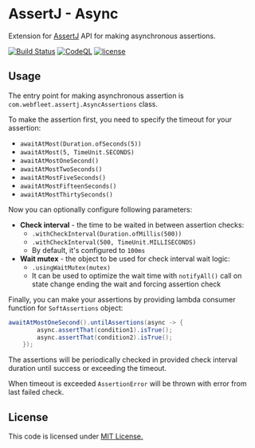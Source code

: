 # AssertJ - Async

Extension for [AssertJ](https://github.com/assertj/assertj-core) API for making asynchronous assertions.

[![Build Status](https://github.com/Webfleet-Solutions/assertj-async/actions/workflows/build.yml/badge.svg?branch=main)](https://github.com/Webfleet-Solutions/assertj-async/actions/workflows/build.yml)
[![CodeQL](https://github.com/Webfleet-Solutions/assertj-async/actions/workflows/codeql-analysis.yml/badge.svg?branch=main)](https://github.com/Webfleet-Solutions/assertj-async/actions/workflows/codeql-analysis.yml)
[![license](http://img.shields.io/badge/license-MIT-blue.svg?style=flat)](https://opensource.org/licenses/MIT)

## Usage

The entry point for making asynchronous assertion is `com.webfleet.assertj.AsyncAssertions` class.

To make the assertion first, you need to specify the timeout for your assertion:
* `awaitAtMost(Duration.ofSeconds(5))`
* `awaitAtMost(5, TimeUnit.SECONDS)`
* `awaitAtMostOneSecond()`
* `awaitAtMostTwoSeconds()`
* `awaitAtMostFiveSeconds()`
* `awaitAtMostFifteenSeconds()`
* `awaitAtMostThirtySeconds()`

Now you can optionally configure following parameters:
* **Check interval** - the time to be waited in between assertion checks:
  * `.withCheckInterval(Duration.ofMillis(500))`
  * `.withCheckInterval(500, TimeUnit.MILLISECONDS)`
  * By default, it's configured to `100ms` 
* **Wait mutex** - the object to be used for check interval wait logic:
  * `.usingWaitMutex(mutex)`
  * It can be used to optimize the wait time with `notifyAll()` call on state change ending the wait and forcing assertion check 

Finally, you can make your assertions by providing lambda consumer function for `SoftAssertions` object:
```java
awaitAtMostOneSecond().untilAssertions(async -> {
        async.assertThat(condition1).isTrue();
        async.assertThat(condition2).isTrue();
    });
```

The assertions will be periodically checked in provided check interval duration until success or exceeding the timeout.

When timeout is exceeded `AssertionError` will be thrown with error from last failed check.


## License

This code is licensed under [MIT License.](https://opensource.org/licenses/MIT) 